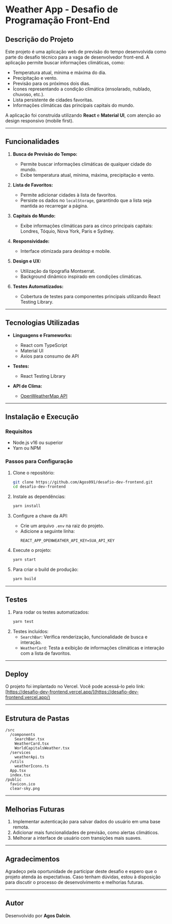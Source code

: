 # Weather App - Desafio de Programação Front-End

## Descrição do Projeto

Este projeto é uma aplicação web de previsão do tempo desenvolvida como parte do desafio técnico para a vaga de desenvolvedor front-end. A aplicação permite buscar informações climáticas, como:

- Temperatura atual, mínima e máxima do dia.
- Precipitação e vento.
- Previsão para os próximos dois dias.
- Ícones representando a condição climática (ensolarado, nublado, chuvoso, etc.).
- Lista persistente de cidades favoritas.
- Informações climáticas das principais capitais do mundo.

A aplicação foi construída utilizando **React** e **Material UI**, com atenção ao design responsivo (mobile first).

---

## Funcionalidades

1. **Busca de Previsão do Tempo:**
   - Permite buscar informações climáticas de qualquer cidade do mundo.
   - Exibe temperatura atual, mínima, máxima, precipitação e vento.

2. **Lista de Favoritos:**
   - Permite adicionar cidades à lista de favoritos.
   - Persiste os dados no `localStorage`, garantindo que a lista seja mantida ao recarregar a página.

3. **Capitais do Mundo:**
   - Exibe informações climáticas para as cinco principais capitais: Londres, Tóquio, Nova York, Paris e Sydney.

4. **Responsividade:**
   - Interface otimizada para desktop e mobile.

5. **Design e UX:**
   - Utilização da tipografia Montserrat.
   - Background dinâmico inspirado em condições climáticas.

6. **Testes Automatizados:**
   - Cobertura de testes para componentes principais utilizando React Testing Library.

---

## Tecnologias Utilizadas

- **Linguagens e Frameworks:**
  - React com TypeScript
  - Material UI
  - Axios para consumo de API

- **Testes:**
  - React Testing Library

- **API de Clima:**
  - [OpenWeatherMap API](https://openweathermap.org/api)

---

## Instalação e Execução

### Requisitos
- Node.js v16 ou superior
- Yarn ou NPM

### Passos para Configuração

1. Clone o repositório:
   ```bash
   git clone https://github.com/Agos091/desafio-dev-frontend.git
   cd desafio-dev-frontend
   ```

2. Instale as dependências:
   ```bash
   yarn install
   ```

3. Configure a chave da API:
   - Crie um arquivo `.env` na raiz do projeto.
   - Adicione a seguinte linha:
     ```env
     REACT_APP_OPENWEATHER_API_KEY=SUA_API_KEY
     ```

4. Execute o projeto:
   ```bash
   yarn start
   ```

5. Para criar o build de produção:
   ```bash
   yarn build
   ```

---

## Testes

1. Para rodar os testes automatizados:
   ```bash
   yarn test
   ```
2. Testes incluídos:
   - `SearchBar`: Verifica renderização, funcionalidade de busca e interação.
   - `WeatherCard`: Testa a exibição de informações climáticas e interação com a lista de favoritos.

---

## Deploy

O projeto foi implantado no Vercel. Você pode acessá-lo pelo link:
[https://desafio-dev-frontend.vercel.app/](https://desafio-dev-frontend.vercel.app/)

---

## Estrutura de Pastas

```
/src
  /components
    SearchBar.tsx
    WeatherCard.tsx
    WorldCapitalsWeather.tsx
  /services
    weatherApi.ts
  /utils
    weatherIcons.ts
  App.tsx
  index.tsx
/public
  favicon.ico
  clear-sky.png
```

---

## Melhorias Futuras

1. Implementar autenticação para salvar dados do usuário em uma base remota.
2. Adicionar mais funcionalidades de previsão, como alertas climáticos.
3. Melhorar a interface de usuário com transições mais suaves.

---

## Agradecimentos

Agradeço pela oportunidade de participar deste desafio e espero que o projeto atenda às expectativas. Caso tenham dúvidas, estou à disposição para discutir o processo de desenvolvimento e melhorias futuras.

---

## Autor

Desenvolvido por **Agos Dalcin**.